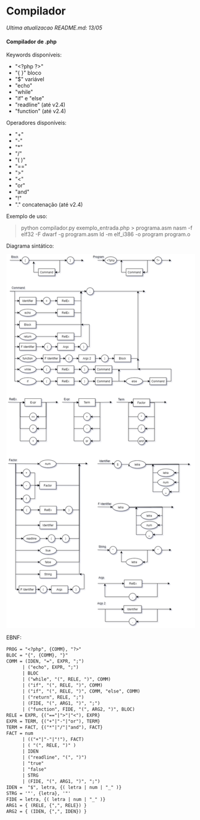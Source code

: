 # Compilador

*Ultima atualizacao README.md: 13/05*

#### Compilador de .php

Keywords disponíveis:
- "\<?php ?\>"
- "{ }" bloco
- "$" variável
- "echo"
- "while"
- "if" e "else"
- "readline" (até v2.4)
- "function" (até v2.4)

Operadores disponíveis:
- "+"
- "-"
- "*"
- "/"
- "( )"
- "=="
- ">"
- "<"
- "or"
- "and"
- "!"
- "." concatenação (até v2.4)

Exemplo de uso:
> python compilador.py exemplo_entrada.php > programa.asm
> nasm -f elf32 -F dwarf -g program.asm
> ld -m elf_i386 -o program program.o

Diagrama sintático:

![Diagrama sintático](Diagrama-sintatico.png)

EBNF:
```
PROG = "<?php", {COMM}, "?>"
BLOC = "{", {COMM}, "}"
COMM = (IDEN, "=", EXPR, ";")
      | ("echo", EXPR, ";")
      | BLOC
      | ("while", "(", RELE, ")", COMM)
      | ("if", "(", RELE, ")", COMM)
      | ("if", "(", RELE, ")", COMM, "else", COMM)
      | ("return", RELE, ";")
      | (FIDE, "(", ARG1, ")", ";")
      | ("function", FIDE, "(", ARG2, ")", BLOC)
RELE = EXPR, {("=="|">"|"<"), EXPR}
EXPR = TERM, {("+"|"-"|"or"), TERM}
TERM = FACT, {("*"|"/"|"and"), FACT}
FACT = num
      | (("+"|"-"|"!"), FACT)
      | ( "(", RELE, ")" )
      | IDEN
      | ("readline", "(", ")")
      | "true"
      | "false"
      | STRG
      | (FIDE, "(", ARG1, ")", ";")
IDEN =  "$", letra, {( letra | num | "_" )}
STRG = '"', {letra}, '"'
FIDE = letra, {( letra | num | "_" )}
ARG1 = { (RELE, {",", RELE}) }
ARG2 = { (IDEN, {",", IDEN}) }
```
